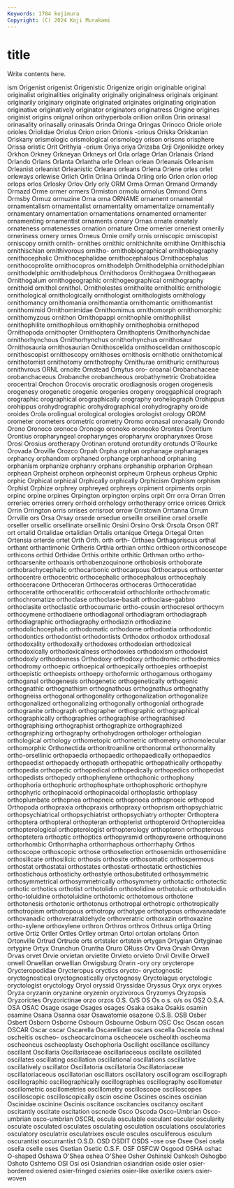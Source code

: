 ```yaml
---
Keywords: 1784 kojimura
Copyright: (C) 2024 Koji Murakami
---
```


# title

Write contents here.



ism Origenist origenist Origenistic Origenize origin originable original
originalist originalities originality originally originalness originals originant originarily originary originate
originated originates originating origination originative originatively originator originators originatress Origine
origines originist origins orignal orihon orihyperbola orillion orillon Orin orinasal
orinasality orinasally orinasals Orinda Oringa Oringas Orinoco Oriole oriole orioles
Oriolidae Oriolus Orion orion Orionis -orious Oriska Oriskanian Oriskany orismologic
orismological orismology orison orisons orisphere Orissa oristic Orit Orithyia -orium
Oriya oriya Orizaba Orji Orjonikidze orkey Orkhon Orkney Orkneyan Orkneys
orl Orla orlage Orlan Orlanais Orland Orlando Orlans Orlanta Orlantha
orle Orlean orlean Orleanais Orleanism Orleanist orleanist Orleanistic Orleans orleans
Orlena Orlene orles orlet orleways orlewise Orlich Orlin Orlina Orlinda
Orling orlo Orlon orlon orlop orlops orlos Orlosky Orlov Orly
orly ORM Orma Orman Ormand Ormandy Ormazd Orme ormer ormers
Ormiston ormolu ormolus Ormond Orms Ormsby Ormuz ormuzine Orna orna
ORNAME ornament ornamental ornamentalism ornamentalist ornamentality ornamentalize ornamentally ornamentary ornamentation
ornamentations ornamented ornamenter ornamenting ornamentist ornaments ornary Ornas ornate ornately
ornateness ornatenesses ornation ornature Orne ornerier orneriest ornerily orneriness ornery
ornes Orneus Ornie ornify ornis orniscopic orniscopist orniscopy ornith ornith-
ornithes ornithic ornithichnite ornithine Ornithischia ornithischian ornithivorous ornitho- ornithobiographical ornithobiography
ornithocephalic Ornithocephalidae ornithocephalous Ornithocephalus ornithocoprolite ornithocopros ornithodelph Ornithodelphia ornithodelphian ornithodelphic
ornithodelphous Ornithodoros Ornithogaea Ornithogaean Ornithogalum ornithogeographic ornithogeographical ornithography ornithoid ornithol
ornithol. Ornitholestes ornitholite ornitholitic ornithologic ornithological ornithologically ornithologist ornithologists ornithology
ornithomancy ornithomania ornithomantia ornithomantic ornithomantist ornithomimid Ornithomimidae Ornithomimus ornithomorph ornithomorphic
ornithomyzous ornithon Ornithopappi ornithophile ornithophilist ornithophilite ornithophilous ornithophily ornithophobia ornithopod
Ornithopoda ornithopter Ornithoptera Ornithopteris Ornithorhynchidae ornithorhynchous Ornithorhynchus ornithorhynchus ornithosaur Ornithosauria
ornithosaurian Ornithoscelida ornithoscelidan ornithoscopic ornithoscopist ornithoscopy ornithoses ornithosis ornithotic ornithotomical
ornithotomist ornithotomy ornithotrophy Ornithurae ornithuric ornithurous ornithvrous ORNL ornoite Ornstead
Ornytus oro- oroanal Orobanchaceae orobanchaceous Orobanche orobancheous orobathymetric Orobatoidea orocentral
Orochon Orocovis orocratic orodiagnosis orogen orogenesis orogenesy orogenetic orogenic orogenies
orogeny oroggaphical orograph orographic orographical orographically orography oroheliograph Orohippus orohippus
orohydrographic orohydrographical orohydrography oroide oroides Orola orolingual orological orologies orologist
orology OROM orometer orometers orometric orometry Oromo oronasal oronasally Orondo
Orono Oronoco oronoco Oronogo oronoko oronooko Orontes Orontium Orontius oropharyngeal
oropharynges oropharynx oropharynxes Orose Orosi Orosius orotherapy Orotinan orotund orotundity
orotunds O'Rourke Orovada Oroville Orozco Orpah Orpha orphan orphanage orphanages
orphancy orphandom orphaned orphange orphanhood orphaning orphanism orphanize orphanry orphans
orphanship orpharion Orphean orphean Orpheist orpheon orpheonist orpheum Orpheus orpheus
Orphic orphic Orphical orphical Orphically orphically Orphicism Orphism orphism Orphist
Orphize orphrey orphreyed orphreys orpiment orpiments orpin orpinc orpine orpines
Orpington orpington orpins orpit Orr orra Orran Orren orreriec orreries
orrery orrhoid orrhology orrhotherapy orrice orrices Orrick Orrin Orrington orris
orrises orrisroot orrow Orrstown Orrtanna Orrum Orrville ors Orsa Orsay
orsede orsedue orseille orseilline orsel orselle orseller orsellic orsellinate orsellinic
Orsini Orsino Orsk Orsola Orson ORT ort ortalid Ortalidae ortalidian
Ortalis ortanique Ortega Ortegal Orten Ortensia orterde ortet Orth Orth.
orth orth- Orthaea Orthagoriscus orthal orthant orthantimonic Ortheris Orthia orthian
orthic orthicon orthiconoscope orthicons orthid Orthidae Orthis orthite orthitic Orthman
ortho ortho- orthoarsenite orthoaxis orthobenzoquinone orthobiosis orthoborate orthobrachycephalic orthocarbonic orthocarpous
Orthocarpus orthocenter orthocentre orthocentric orthocephalic orthocephalous orthocephaly orthoceracone Orthoceran Orthoceras
orthoceras Orthoceratidae orthoceratite orthoceratitic orthoceratoid orthochlorite orthochromatic orthochromatize orthoclase orthoclase-basalt
orthoclase-gabbro orthoclasite orthoclastic orthocoumaric ortho-cousin orthocresol orthocym orthocymene orthodiaene orthodiagonal
orthodiagram orthodiagraph orthodiagraphic orthodiagraphy orthodiazin orthodiazine orthodolichocephalic orthodomatic orthodome orthodontia
orthodontic orthodontics orthodontist orthodontists Orthodox orthodox orthodoxal orthodoxality orthodoxally orthodoxes
orthodoxian orthodoxical orthodoxically orthodoxicalness orthodoxies orthodoxism orthodoxist orthodoxly orthodoxness Orthodoxy
orthodoxy orthodromic orthodromics orthodromy orthoepic orthoepical orthoepically orthoepies orthoepist orthoepistic
orthoepists orthoepy orthoformic orthogamous orthogamy orthoganal orthogenesis orthogenetic orthogenetically orthogenic
orthognathic orthognathism orthognathous orthognathus orthognathy orthogneiss orthogonal orthogonality orthogonalization orthogonalize
orthogonalized orthogonalizing orthogonally orthogonial orthograde orthogranite orthograph orthographer orthographic orthographical
orthographically orthographies orthographise orthographised orthographising orthographist orthographize orthographized orthographizing orthography
orthohydrogen orthologer orthologian orthological orthology orthometopic orthometric orthometry orthomolecular orthomorphic
Orthonectida orthonitroaniline orthonormal orthonormality ortho-orsellinic orthopaedia orthopaedic orthopaedically orthopaedics orthopaedist
orthopaedy orthopath orthopathic orthopathically orthopathy orthopedia orthopedic orthopedical orthopedically orthopedics
orthopedist orthopedists orthopedy orthophenylene orthophonic orthophony orthophoria orthophoric orthophosphate orthophosphoric
orthophyre orthophyric orthopinacoid orthopinacoidal orthoplastic orthoplasy orthoplumbate orthopnea orthopneic orthopnoea
orthopnoeic orthopod Orthopoda orthopraxia orthopraxis orthopraxy orthoprism orthopsychiatric orthopsychiatrical orthopsychiatrist
orthopsychiatry orthopter Orthoptera orthoptera orthopteral orthopteran orthopterist orthopteroid Orthopteroidea orthopterological
orthopterologist orthopterology orthopteron orthopterous orthoptetera orthoptic orthoptics orthopyramid orthopyroxene orthoquinone
orthorhombic Orthorrhapha orthorrhaphous orthorrhaphy Orthos orthoscope orthoscopic orthose orthoselection orthosemidin
orthosemidine orthosilicate orthosilicic orthosis orthosite orthosomatic orthospermous orthostat orthostatai orthostates
orthostati orthostatic orthostichies orthostichous orthostichy orthostyle orthosubstituted orthosymmetric orthosymmetrical orthosymmetrically
orthosymmetry orthotactic orthotectic orthotic orthotics orthotist orthotolidin orthotolidine orthotoluic orthotoluidin
ortho-toluidine orthotoluidine orthotomic orthotomous orthotone orthotonesis orthotonic orthotonus orthotropal orthotropic
orthotropically orthotropism orthotropous orthotropy orthotype orthotypous orthovanadate orthovanadic orthoveratraldehyde orthoveratric
orthoxazin orthoxazine ortho-xylene orthoxylene orthron Orthros orthros Orthrus ortiga Orting
ortive Ortiz Ortler Ortles Ortley ortman Ortol ortolan ortolans Orton
Ortonville Ortrud Ortrude orts ortstaler ortstein ortygan Ortygian Ortyginae ortygine
Ortyx Orunchun Oruntha Oruro ORuss Orv Orva Orvah Orvan Orvas
orvet Orvie orvietan orvietite Orvieto orvieto Orvil Orville Orwell orwell
Orwellian orwellian Orwigsburg Orwin -ory ory orycterope Orycteropodidae Orycteropus oryctics
orycto- oryctognostic oryctognostical oryctognostically oryctognosy Oryctolagus oryctologic oryctologist oryctology Oryol
oryssid Oryssidae Oryssus Oryx oryx oryxes Oryza oryzanin oryzanine oryzenin
oryzivorous Oryzomys Oryzopsis Oryzorictes Oryzorictinae orzo orzos O.S. O/S OS
Os o.s. o/s os OS2 O.S.A. OSA OSAC Osage osage
Osages osages Osaka osaka Osakis osamin osamine Osana Osanna osar
Osawatomie osazone O.S.B. OSB Osber Osbert Osborn Osborne Osbourn Osbourne
Osburn OSC Osc Oscan oscan OSCAR Oscar oscar Oscarella Oscarellidae
oscars oscella Osceola oscheal oscheitis oscheo- oscheocarcinoma oscheocele oscheolith oscheoma
oscheoncus oscheoplasty Oschophoria Oscilight oscillance oscillancy oscillant Oscillaria Oscillariaceae oscillariaceous
oscillate oscillated oscillates oscillating oscillation oscillational oscillations oscillative oscillatively oscillator
Oscillatoria oscillatoria Oscillatoriaceae oscillatoriaceous oscillatorian oscillators oscillatory oscillogram oscillograph oscillographic
oscillographically oscillographies oscillography oscillometer oscillometric oscillometries oscillometry oscilloscope oscilloscopes oscilloscopic
oscilloscopically oscin oscine Oscines oscines oscinian Oscinidae oscinine Oscinis oscitance
oscitancies oscitancy oscitant oscitantly oscitate oscitation oscnode Osco Oscoda Osco-Umbrian
Osco-umbrian osco-umbrian OSCRL oscula osculable osculant oscular oscularity osculate osculated
osculates osculating osculation osculations osculatories osculatory osculatrix osculatrixes oscule oscules
osculiferous osculum oscurantist oscurrantist O.S.D. OSD OSDIT OSDS -ose ose
Osee Osei osela osella oselle oses Osetian Osetic O.S.F. OSF
OSFCW Osgood OSHA oshac O-shaped Oshawa O'Shea oshea O'Shee Osher
Oshinski Oshkosh Oshogbo Oshoto Oshtemo OSI Osi osi Osiandrian osiandrian
oside osier osier-bordered osiered osier-fringed osieries osier-like osierlike osiers osier-woven
